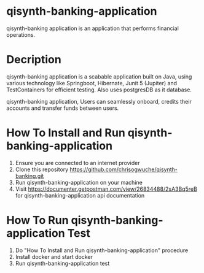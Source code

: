 # qisynth-banking-application
qisynth-banking application is an application that performs financial operations.

# Decription
qisynth-banking application is a scabable application built on Java, using various technology like Springboot, Hibernate, Junit 5 (Jupiter) and TestContainers for efficient testing. Also uses postgresDB as it database.

qisynth-banking application, Users can seamlessly onboard, credits their accounts and transfer funds between users.

# How To Install and Run qisynth-banking-application

1. Ensure you are connected to an internet provider
2. Clone this repository https://github.com/chrisogwuche/qisynth-banking.git
3. Run qisynth-banking-application on your machine
4. Visit https://documenter.getpostman.com/view/26834488/2sA3Bq5reB for qisynth-banking-application api documentation

# How To Run qisynth-banking-application Test
1. Do "How To Install and Run qisynth-banking-application" procedure
2. Install docker and start docker
3. Run qisynth-banking-application test
